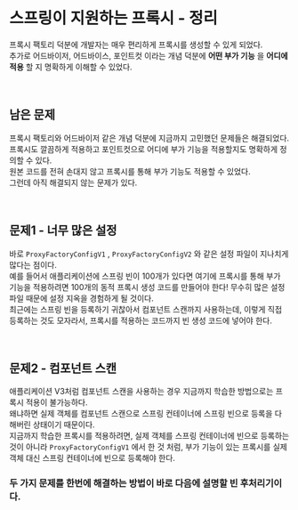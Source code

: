# 스프링이 지원하는 프록시 - 정리
프록시 팩토리 덕분에 개발자는 매우 편리하게 프록시를 생성할 수 있게 되었다.<br>
추가로 어드바이저, 어드바이스, 포인트컷 이라는 개념 덕분에 **어떤 부가 기능** 을 **어디에 적용** 할 지 명확하게 이해할 수 있었다.

<br>

## 남은 문제
프록시 팩토리와 어드바이저 같은 개념 덕분에 지금까지 고민했던 문제들은 해결되었다.<br>
프록시도 깔끔하게 적용하고 포인트컷으로 어디에 부가 기능을 적용할지도 명확하게 정의할 수 있다.<br>
원본 코드를 전혀 손대지 않고 프록시를 통해 부가 기능도 적용할 수 있었다.<br>
그런데 아직 해결되지 않는 문제가 있다.

<br>

## 문제1 - 너무 많은 설정
바로 ```ProxyFactoryConfigV1``` , ```ProxyFactoryConfigV2``` 와 같은 설정 파일이 지나치게 많다는 점이다.<br>
예를 들어서 애플리케이션에 스프링 빈이 100개가 있다면 여기에 프록시를 통해 부가 기능을 적용하려면 100개의 동적 프록시 생성 코드를 만들어야 한다! 무수히 많은 설정 파일 때문에 설정 지옥을 경험하게 될 것이다.<br>
최근에는 스프링 빈을 등록하기 귀찮아서 컴포넌트 스캔까지 사용하는데, 이렇게 직접 등록하는 것도 모자라서, 프록시를 적용하는 코드까지 빈 생성 코드에 넣어야 한다.

<br>

## 문제2 - 컴포넌트 스캔
애플리케이션 V3처럼 컴포넌트 스캔을 사용하는 경우 지금까지 학습한 방법으로는 프록시 적용이 불가능하다.<br>
왜냐하면 실제 객체를 컴포넌트 스캔으로 스프링 컨테이너에 스프링 빈으로 등록을 다 해버린 상태이기 때문이다.<br>
지금까지 학습한 프록시를 적용하려면, 실제 객체를 스프링 컨테이너에 빈으로 등록하는 것이 아니라 ```ProxyFactoryConfigV1``` 에서 한 것 처럼, 부가 기능이 있는 프록시를
실제 객체 대신 스프링 컨테이너에 빈으로 등록해야 한다.

### 두 가지 문제를 한번에 해결하는 방법이 바로 다음에 설명할 빈 후처리기이다.
